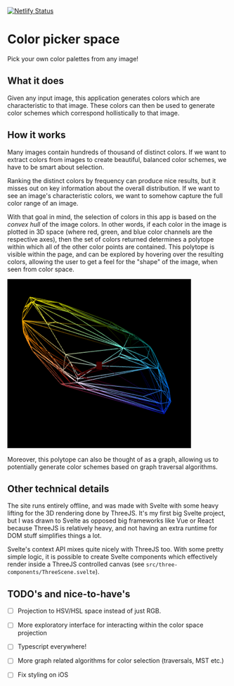[![Netlify Status](https://api.netlify.com/api/v1/badges/62d4d8a3-f08c-44e2-9dd2-c52bce696517/deploy-status)](https://app.netlify.com/sites/colorpicker-space/deploys)

# Color picker space

Pick your own color palettes from any image!

## What it does
Given any input image, this application generates colors which are characteristic to that image. These colors can then be used to generate color schemes which correspond hollistically to that image.

## How it works
Many images contain hundreds of thousand of distinct colors. If we want to extract colors from images to create beautiful, balanced color schemes, we have to be smart about selection.

Ranking the distinct colors by frequency can produce nice results, but it misses out on key information about the overall distribution. If we want to see an image's characteristic colors, we want to somehow capture the full color range of an image.

With that goal in mind, the selection of colors in this app is based on the *convex hull* of the image colors. In other words, if each color in the image is plotted in 3D space (where red, green, and blue color channels are the respective axes), then the set of colors returned determines a polytope within which all of the other color points are contained. This polytope is visible within the page, and can be explored by hovering over the resulting colors, allowing the user to get a feel for the "shape" of the image, when seen from color space.

![Polytope](/.github/images/polytope.png)

 Moreover, this polytope can also be thought of as a graph, allowing us to potentially generate color schemes based on graph traversal algorithms.

## Other technical details

The site runs entirely offline, and was made with Svelte with some heavy lifting for the 3D rendering done by ThreeJS. It's my first big Svelte project, but I was drawn to Svelte as opposed big frameworks like Vue or React because ThreeJS is relatively heavy, and not having an extra runtime for DOM stuff simplifies things a lot.

Svelte's context API mixes quite nicely with ThreeJS too. With some pretty simple logic, it is possible to create Svelte components which effectively render inside a ThreeJS controlled canvas (see `src/three-components/ThreeScene.svelte`).

 ## TODO's and nice-to-have's
* [ ] Projection to HSV/HSL space instead of just RGB.
* [ ] More exploratory interface for interacting within the color space projection
* [ ] Typescript everywhere!
* [ ] More graph related algorithms for color selection (traversals, MST etc.)
* [ ] Fix styling on iOS

